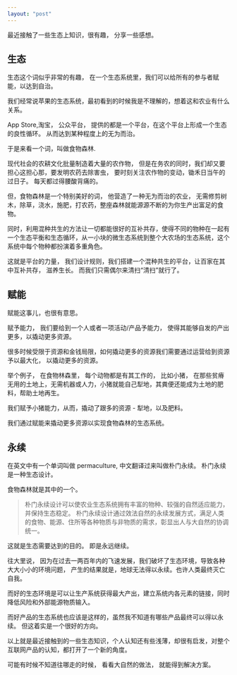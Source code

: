 ```yaml
---
layout: "post"
---
```


最近接触了一些生态上知识，很有趣， 分享一些感想。


## 生态

生态这个词似乎非常的有趣， 在一个生态系统里，我们可以给所有的参与者赋能，以达到自治。 

我们经常说苹果的生态系统，最初看到的时候我是不理解的，想着这和农业有什么关系。

App Store,淘宝， 公众平台， 提供的都是一个平台，在这个平台上形成一个生态的良性循环。 从而达到某种程度上的无为而治。 

于是来看一个词，叫做食物森林. 

现代社会的农耕文化批量制造着大量的农作物， 但是在务农的同时，我们却又要担心这担心那，要发明农药去除害虫， 要时刻关注农作物的变动，锄禾日当午的过日子。 每天都过得腰酸背痛的。 

但，食物森林是一个特别美好的词， 他营造了一种无为而治的农业， 无需修剪树木，除草，浇水，施肥，打农药，整座森林就能源源不断的为你生产出富足的食物。

同时，利用混种共生的方法让一切都能很好的互补共存，使得不同的物种在一起有一个生态平衡和生态循环，从一小块的微生态系统到整个大农场的生态系统，这个系统中每个物种都扮演着多重角色。

这就是平台的力量， 我们设计规则，我们搭建一个混种共生的平台，让百家在其中互补共存， 滋养生长。 而我们只需偶尔来清扫“清扫”就行了。 



## 赋能 

赋能这事儿，也很有意思。 

赋予能力， 我们要给到一个人或者一项活动/产品予能力， 使得其能够自发的产出更多，以撬动更多资源。 

很多时候受限于资源和金钱局限，如何撬动更多的资源我们需要通过运营给到资源予以最大化， 以撬动更多的资源。

举个例子， 在食物林森里， 每个动物都是有其工作的， 比如小猪， 在那些贫瘠无用的土地上，无需机器或人力，小猪就能自己犁地，其粪便还能成为土地的肥料，帮助土地再生。

我们赋予小猪能力，从而，撬动了跟多的资源 - 犁地，以及肥料。 

我们通过赋能来撬动更多资源以实现食物森林的生态系统。 


## 永续

在英文中有一个单词叫做 permaculture, 中文翻译过来叫做朴门永续。 朴门永续是一种生态设计。
 
食物森林就是其中的一个。 

> 朴门永续设计可以使农业生态系统拥有丰富的物种、较强的自然适应能力，并保持生态稳定。
> 朴门永续设计通过效法自然的永续发展方式，满足人类的食物、能源、住所等各种物质与非物质的需求，彰显出人与大自然的协调统一。

这就是生态需要达到的目的。 即是永远继续。 

往大里说， 因为在过去一两百年内的飞速发展，我们破坏了生态环境，导致各种大大小小的环境问题， 产生的结果就是，地球无法得以永续。也许人类最终灭亡自我。 

而好的生态环境是可以让生产系统获得最大产出，建立系统内各元素的链接，同时降低风险和外部能源物质输入。

而好产品的生态系统也应该是这样的，虽然我不知道有哪些产品最终可以得以永续。 但这着实是一个很好的方向。



以上就是最近接触到的一些生态知识，个人认知还有些浅薄，却很有启发，对整个互联网产品的认知，都打开了一个新的角度。 

可能有时候不知道往哪走的时候， 看看大自然的做法， 就能得到解决方案。 






